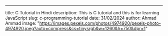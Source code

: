 ---
title: C Tutorial in Hindi 
description: This is C tutorial and this is for learning JavaScript
slug: c-programming-tutorial 
date: 31/02/2024
author: Ahmad Ammad
image: "https://images.pexels.com/photos/4974920/pexels-photo-4974920.jpeg?auto=compress&cs=tinysrgb&w=1260&h=750&dpr=1"
